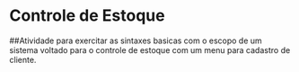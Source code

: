 # Controle de Estoque

##Atividade para exercitar as sintaxes basicas com o escopo de um sistema voltado para o controle de estoque com um menu para cadastro de cliente.
